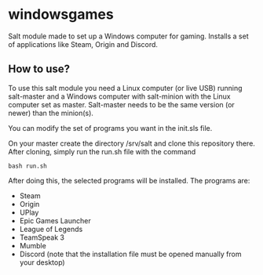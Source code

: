 # windowsgames

Salt module made to set up a Windows computer for gaming. Installs a set of applications like Steam, Origin and Discord.

## How to use?

To use this salt module you need a Linux computer (or live USB) running salt-master and a Windows computer with salt-minion with the Linux computer set as master. Salt-master needs to be the same version (or newer) than the minion(s).

You can modify the set of programs you want in the init.sls file.

On your master create the directory /srv/salt and clone this repository there. After cloning, simply run the run.sh file with the command

	bash run.sh

After doing this, the selected programs will be installed. The programs are:
- Steam
- Origin
- UPlay
- Epic Games Launcher
- League of Legends
- TeamSpeak 3
- Mumble
- Discord (note that the installation file must be opened manually from your desktop)
